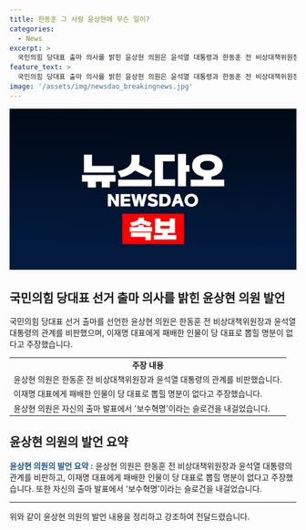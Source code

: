 ```yaml
---
title: 한동훈 그 사람 윤상현에 무슨 일이?
categories:
  - News
excerpt: >
  국민의힘 당대표 출마 의사를 밝힌 윤상현 의원은 윤석열 대통령과 한동훈 전 비상대책위원장의 신뢰관계를 지적하며 총선 패배에 대한 책임론을 제기했다. 또한, 이철규 의원보다 한동훈 위원장이 더 큰 책임을 져야 한다고 주장하며 원희룡 전 국토교통부 장관의 당 대표 명분을 부정했다. 이에 윤상현 의원은 인천 미추홀구에서 보수혁명을 슬로건으로 전당대회 출마를 선언할 예정이다.
feature_text: >
  국민의힘 당대표 출마 의사를 밝힌 윤상현 의원은 윤석열 대통령과 한동훈 전 비상대책위원장의 신뢰관계를 지적하며 총선 패배에 대한 책임론을 제기했다. 또한, 이철규 의원보다 한동훈 위원장이 더 큰 책임을 져야 한다고 주장하며 원희룡 전 국토교통부 장관의 당 대표 명분을 부정했다. 이에 윤상현 의원은 인천 미추홀구에서 보수혁명을 슬로건으로 전당대회 출마를 선언할 예정이다.
image: '/assets/img/newsdao_breakingnews.jpg'
---
```


<p><img src="/assets/img/newsdao_breakingnews.jpg" alt="koreaapp 속보" /></p>

<h2 data-ke-size="size26">국민의힘 당대표 선거 출마 의사를 밝힌 윤상현 의원 발언</h2>

<p data-ke-size="size16">국민의힘 당대표 선거 출마를 선언한 윤상현 의원은 한동훈 전 비상대책위원장과 윤석열 대통령의 관계를 비판했으며, 이재명 대표에게 패배한 인물이 당 대표로 뽑힐 명분이 없다고 주장했습니다.</p>

<table>
  <tr>
    <td style="text-align: center; height: 17px;"><b>주장 내용</b></td>
  </tr>
  <tr>
    <td>윤상현 의원은 한동훈 전 비상대책위원장과 윤석열 대통령의 관계를 비판했습니다.</td>
  </tr>
  <tr>
    <td>이재명 대표에게 패배한 인물이 당 대표로 뽑힐 명분이 없다고 주장했습니다.</td>
  </tr>
  <tr>
    <td>윤상현 의원은 자신의 출마 발표에서 '보수혁명'이라는 슬로건을 내걸었습니다.</td>
  </tr>
</table>

<h2 data-ke-size="size26">윤상현 의원의 발언 요약</h2>

<p data-ke-size="size16"><b><span style="color: #1a5490;">윤상현 의원의 발언 요약 :</span></b> 윤상현 의원은 한동훈 전 비상대책위원장과 윤석열 대통령의 관계를 비판하고, 이재명 대표에게 패배한 인물이 당 대표로 뽑힐 명분이 없다고 주장했습니다. 또한 자신의 출마 발표에서 '보수혁명'이라는 슬로건을 내걸었습니다.</p>

<hr>

<p data-ke-size="size16">위와 같이 윤상현 의원의 발언 내용을 정리하고 강조하여 전달드렸습니다.</p>

